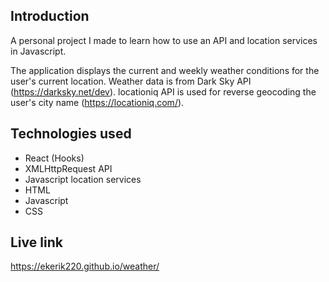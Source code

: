 ## Introduction

A personal project I made to learn how to use an API and location services in Javascript.

The application displays the current and weekly weather conditions for the user's current location.
Weather data is from Dark Sky API (https://darksky.net/dev).
locationiq API is used for reverse geocoding the user's city name (https://locationiq.com/).

## Technologies used

- React (Hooks)
- XMLHttpRequest API
- Javascript location services
- HTML
- Javascript
- CSS

## Live link

https://ekerik220.github.io/weather/